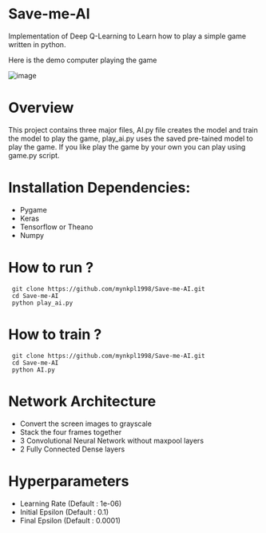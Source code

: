 # Save-me-AI
Implementation of Deep Q-Learning to Learn how to play a simple game written in python. 

Here is the demo computer playing the game

![image](https://raw.githubusercontent.com/mynkpl1998/Save-me-AI/master/data/ai_plays.gif)

# Overview
This project contains three major files, AI.py file creates the model and train the model to play the game, play_ai.py uses the saved pre-tained model to play the game. If you like play the game by your own you can play using game.py script.

# Installation Dependencies:

* Pygame
* Keras
* Tensorflow or Theano
* Numpy

# How to run ?
```
 git clone https://github.com/mynkpl1998/Save-me-AI.git
 cd Save-me-AI
 python play_ai.py
```

# How to train ?
```
 git clone https://github.com/mynkpl1998/Save-me-AI.git
 cd Save-me-AI
 python AI.py
```

# Network Architecture

 * Convert the screen images to grayscale
 * Stack the four frames together 
 * 3 Convolutional Neural Network without maxpool layers
 * 2 Fully Connected Dense layers
 
 # Hyperparameters
 
  * Learning Rate (Default : 1e-06)
  * Initial Epsilon (Default : 0.1)
  * Final Epsilon (Default : 0.0001)
